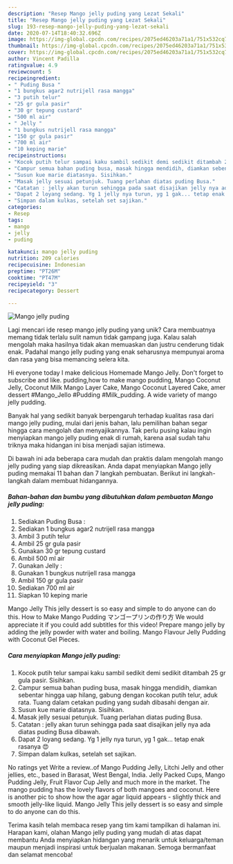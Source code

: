```yaml
---
description: "Resep Mango jelly puding yang Lezat Sekali"
title: "Resep Mango jelly puding yang Lezat Sekali"
slug: 193-resep-mango-jelly-puding-yang-lezat-sekali
date: 2020-07-14T18:40:32.696Z
image: https://img-global.cpcdn.com/recipes/2075ed46203a71a1/751x532cq70/mango-jelly-puding-foto-resep-utama.jpg
thumbnail: https://img-global.cpcdn.com/recipes/2075ed46203a71a1/751x532cq70/mango-jelly-puding-foto-resep-utama.jpg
cover: https://img-global.cpcdn.com/recipes/2075ed46203a71a1/751x532cq70/mango-jelly-puding-foto-resep-utama.jpg
author: Vincent Padilla
ratingvalue: 4.9
reviewcount: 5
recipeingredient:
- " Puding Busa "
- "1 bungkus agar2 nutrijell rasa mangga"
- "3 putih telur"
- "25 gr gula pasir"
- "30 gr tepung custard"
- "500 ml air"
- " Jelly "
- "1 bungkus nutrijell rasa mangga"
- "150 gr gula pasir"
- "700 ml air"
- "10 keping marie"
recipeinstructions:
- "Kocok putih telur sampai kaku sambil sedikit demi sedikit ditambah 25 gr gula pasir. Sisihkan."
- "Campur semua bahan puding busa, masak hingga mendidih, diamkan sebentar hingga uap hilang, gabung dengan kocokan putih telur, aduk rata. Tuang dalam cetakan puding yang sudah dibasahi dengan air."
- "Susun kue marie diatasnya. Sisihkan."
- "Masak jelly sesuai petunjuk. Tuang perlahan diatas puding Busa."
- "Catatan : jelly akan turun sehingga pada saat disajikan jelly nya ada diatas puding Busa dibawah."
- "Dapat 2 loyang sedang. Yg 1 jelly nya turun, yg 1 gak... tetap enak rasanya 😍"
- "Simpan dalam kulkas, setelah set sajikan."
categories:
- Resep
tags:
- mango
- jelly
- puding

katakunci: mango jelly puding 
nutrition: 209 calories
recipecuisine: Indonesian
preptime: "PT26M"
cooktime: "PT47M"
recipeyield: "3"
recipecategory: Dessert

---
```



![Mango jelly puding](https://img-global.cpcdn.com/recipes/2075ed46203a71a1/751x532cq70/mango-jelly-puding-foto-resep-utama.jpg)

Lagi mencari ide resep mango jelly puding yang unik? Cara membuatnya memang tidak terlalu sulit namun tidak gampang juga. Kalau salah mengolah maka hasilnya tidak akan memuaskan dan justru cenderung tidak enak. Padahal mango jelly puding yang enak seharusnya mempunyai aroma dan rasa yang bisa memancing selera kita.

Hi everyone today I make delicious Homemade Mango Jelly. Don&#39;t forget to subscribe and like. pudding,how to make mango pudding, Mango Coconut Jelly, Coconut Milk Mango Layer Cake, Mango Coconut Layered Cake, amer dessert #Mango_Jello #Pudding #Milk_pudding. A wide variety of mango jelly pudding.

Banyak hal yang sedikit banyak berpengaruh terhadap kualitas rasa dari mango jelly puding, mulai dari jenis bahan, lalu pemilihan bahan segar hingga cara mengolah dan menyajikannya. Tak perlu pusing kalau ingin menyiapkan mango jelly puding enak di rumah, karena asal sudah tahu triknya maka hidangan ini bisa menjadi sajian istimewa.


Di bawah ini ada beberapa cara mudah dan praktis dalam mengolah mango jelly puding yang siap dikreasikan. Anda dapat menyiapkan Mango jelly puding memakai 11 bahan dan 7 langkah pembuatan. Berikut ini langkah-langkah dalam membuat hidangannya.

<!--inarticleads1-->

##### Bahan-bahan dan bumbu yang dibutuhkan dalam pembuatan Mango jelly puding:

1. Sediakan  Puding Busa :
1. Sediakan 1 bungkus agar2 nutrijell rasa mangga
1. Ambil 3 putih telur
1. Ambil 25 gr gula pasir
1. Gunakan 30 gr tepung custard
1. Ambil 500 ml air
1. Gunakan  Jelly :
1. Gunakan 1 bungkus nutrijell rasa mangga
1. Ambil 150 gr gula pasir
1. Sediakan 700 ml air
1. Siapkan 10 keping marie


Mango Jelly This jelly dessert is so easy and simple to do anyone can do this. How to Make Mango Pudding マンゴープリンの作り方 We would appreciate it if you could add subtitles for this video! Prepare mango jelly by adding the jelly powder with water and boiling. Mango Flavour Jelly Pudding with Coconut Gel Pieces. 

<!--inarticleads2-->

##### Cara menyiapkan Mango jelly puding:

1. Kocok putih telur sampai kaku sambil sedikit demi sedikit ditambah 25 gr gula pasir. Sisihkan.
1. Campur semua bahan puding busa, masak hingga mendidih, diamkan sebentar hingga uap hilang, gabung dengan kocokan putih telur, aduk rata. Tuang dalam cetakan puding yang sudah dibasahi dengan air.
1. Susun kue marie diatasnya. Sisihkan.
1. Masak jelly sesuai petunjuk. Tuang perlahan diatas puding Busa.
1. Catatan : jelly akan turun sehingga pada saat disajikan jelly nya ada diatas puding Busa dibawah.
1. Dapat 2 loyang sedang. Yg 1 jelly nya turun, yg 1 gak... tetap enak rasanya 😍
1. Simpan dalam kulkas, setelah set sajikan.


No ratings yet Write a review..of Mango Pudding Jelly, Litchi Jelly and other jellies, etc., based in Barasat, West Bengal, India. Jelly Packed Cups, Mango Pudding Jelly, Fruit Flavor Cup Jelly and much more in the market. The mango pudding has the lovely flavors of both mangoes and coconut. Here is another pic to show how the agar agar liquid appears - slightly thick and smooth jelly-like liquid. Mango Jelly This jelly dessert is so easy and simple to do anyone can do this. 

Terima kasih telah membaca resep yang tim kami tampilkan di halaman ini. Harapan kami, olahan Mango jelly puding yang mudah di atas dapat membantu Anda menyiapkan hidangan yang menarik untuk keluarga/teman maupun menjadi inspirasi untuk berjualan makanan. Semoga bermanfaat dan selamat mencoba!
